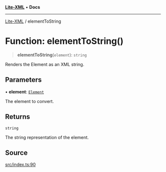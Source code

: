 [**Lite-XML**](../README.md) • **Docs**

***

[Lite-XML](../globals.md) / elementToString

# Function: elementToString()

> **elementToString**(`element`): `string`

Renders the Element as an XML string.

## Parameters

• **element**: [`Element`](../interfaces/Element.md)

The element to convert.

## Returns

`string`

The string representation of the element.

## Source

[src/index.ts:90](https://github.com/softcraft-development/lite-xml/blob/e544007b3c29688aef3618108e8962fe5df46e13/src/index.ts#L90)
